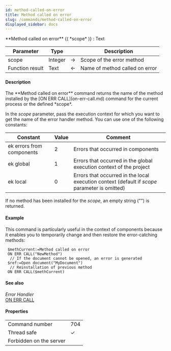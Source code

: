 ```yaml
---
id: method-called-on-error
title: Method called on error
slug: /commands/method-called-on-error
displayed_sidebar: docs
---
```


<!--REF #_command_.Method called on error.Syntax-->**Method called on error** {( *scope* )} : Text<!-- END REF-->
<!--REF #_command_.Method called on error.Params-->
| Parameter | Type |  | Description |
| --- | --- | --- | --- |
| scope | Integer | &#8594;  | Scope of the error method |
| Function result | Text | &#8592; | Name of method called on error |

<!-- END REF-->

#### Description 

<!--REF #_command_.Method called on error.Summary-->The **Method called on error** command returns the name of the method installed by the [ON ERR CALL](on-err-call.md) command for the current process or the defined *scope*.<!-- END REF-->

In the *scope* parameter, pass the execution context for which you want to get the name of the error handler method. You can use one of the following constants:

| Constant                  | Value | Comment                                                                                       |
| ------------------------- | ----- | --------------------------------------------------------------------------------------------- |
| ek errors from components | 2     | Errors that occurred in components                                                            |
| ek global                 | 1     | Errors that occurred in the global execution context of the project                           |
| ek local                  | 0     | Errors that occurred in the local execution context (default if *scope* parameter is omitted) |

If no method has been installed for the *scope*, an empty string ("") is returned.

#### Example 

This command is particularly useful in the context of components because it enables you to temporarily change and then restore the error-catching methods:

```4d
 $methCurrent:=Method called on error
 ON ERR CALL("NewMethod")
  // If the document cannot be opened, an error is generated
 $ref:=Open document("MyDocument")
  // Reinstallation of previous method
 ON ERR CALL($methCurrent)
```

#### See also 

*Error Handler*  
[ON ERR CALL](on-err-call.md)  

#### Properties
|  |  |
| --- | --- |
| Command number | 704 |
| Thread safe | &check; |
| Forbidden on the server ||



